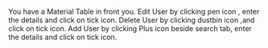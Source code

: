 You have a Material Table in front you.
Edit User by clicking pen icon , enter the details and click on tick icon.
Delete User by clicking dustbin icon ,and click on tick icon.
Add User by clicking Plus icon beside search tab, enter the details and click on tick icon.
